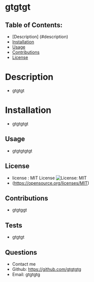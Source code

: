 # gtgtgt
 
  ## Table of Contents:

  * [Description] (#description)
  * [Installation](#installation)
  * [Usage](#usage)
  * [Contributions](#contributions)
  * [License](#license)
  
  # Description
  - gtgtgt

  # Installation
  - gtgtgtgt

  ## Usage
  - gtgtgtgtgt

  ## License
  - license : MIT License ![License: MIT](https://img.shields.io/badge/License-MIT-yellow.svg)
  - (https://opensource.org/licenses/MIT)

  ## Contributions
  - gtgtggt

  ## Tests
  - gtgtgt

  ## Questions
  - Contact me
  - Github: https://github.com/gtgtgtg
  - Email: gtgtgtg
